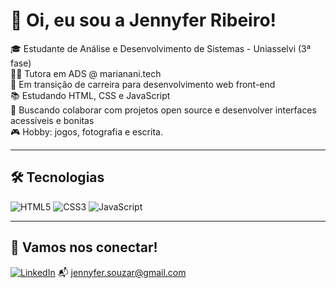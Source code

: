 # 👋 Oi, eu sou a Jennyfer Ribeiro!

🎓 Estudante de Análise e Desenvolvimento de Sistemas - Uniasselvi (3ª fase)  
👩‍💻 Tutora em ADS @ marianani.tech  
🌱 Em transição de carreira para desenvolvimento web front-end  
📚 Estudando HTML, CSS e JavaScript  
🎯 Buscando colaborar com projetos open source e desenvolver interfaces acessíveis e bonitas  
🎮 Hobby: jogos, fotografia e escrita.

---

## 🛠️ Tecnologias
![HTML5](https://img.shields.io/badge/-HTML5-E34F26?style=flat&logo=html5&logoColor=white)
![CSS3](https://img.shields.io/badge/-CSS3-1572B6?style=flat&logo=css3)
![JavaScript](https://img.shields.io/badge/-JavaScript-F7DF1E?style=flat&logo=javascript&logoColor=black)

---

## 🔗 Vamos nos conectar!
[![LinkedIn](https://img.shields.io/badge/-LinkedIn-blue?style=flat&logo=linkedin)](https://www.linkedin.com/in/jennyfersr/)
📬 jennyfer.souzar@gmail.com
